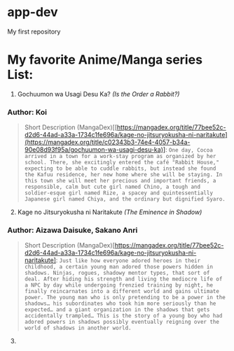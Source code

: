 # app-dev
My first repository

# My favorite Anime/Manga series List:
1. Gochuumon wa Usagi Desu Ka? *(Is the Order a Rabbit?)*
### Author: Koi
> Short Description (MangaDex)[[https://mangadex.org/title/77bee52c-d2d6-44ad-a33a-1734c1fe696a/kage-no-jitsuryokusha-ni-naritakute](https://mangadex.org/title/c02343b3-74e4-4057-b34a-90e08d93f95a/gochuumon-wa-usagi-desu-ka)]:
`One day, Cocoa arrived in a town for a work-stay program as organized by her school. There, she excitingly entered the café "Rabbit House," expecting to be able to cuddle rabbits, but instead she found the Kafuu residence, her new home where she will be staying. In this town she will meet her precious and important friends, a responsible, calm but cute girl named Chino, a tough and soldier-esque girl named Rize, a spacey and quintessentially Japanese girl named Chiya, and the ordinary but dignified Syaro.`

2. Kage no Jitsuryokusha ni Naritakute *(The Eminence in Shadow)*
### Author: Aizawa Daisuke, Sakano Anri
> Short Description (MangaDex)[https://mangadex.org/title/77bee52c-d2d6-44ad-a33a-1734c1fe696a/kage-no-jitsuryokusha-ni-naritakute]:
`Just like how everyone adored heroes in their childhood, a certain young man adored those powers hidden in shadows. Ninjas, rogues, shadowy mentor types, that sort of deal.
After hiding his strength and living the mediocre life of a NPC by day while undergoing frenzied training by night, he finally reincarnates into a different world and gains ultimate power.
The young man who is only pretending to be a power in the shadows… his subordinates who took him more seriously than he expected… and a giant organization in the shadows that gets accidentally trampled…
This is the story of a young boy who had adored powers in shadows possibly eventually reigning over the world of shadows in another world.`

3. 

